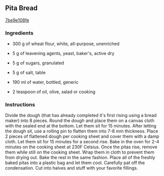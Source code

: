 ## Pita Bread

[7be9e108fe](https://cookpad.com/us/recipes/143369-pita-bread)

### Ingredients

 - 300 g of wheat flour, white, all-purpose, unenriched

 - 5 g of leavening agents, yeast, baker's, active dry

 - 5 g of sugars, granulated

 - 5 g of salt, table

 - 190 ml of water, bottled, generic

 - 2 teaspoon of oil, olive, salad or cooking

### Instructions

Divide the dough (that has already completed it's first rising using a bread maker) into 8 pieces. Round the dough and place them on a canvas cloth with the sealed end at the bottom. Let them sit for 15 minutes. After letting the dough sit, use a rolling pin to flatten them into 7-8 mm thickness. Place 2 pieces of flattened dough per cooking sheet and cover them with a damp cloth. Let them sit for 15 minutes for a second rise. Bake in the oven for 2-4 minutes on the cooking sheet at 230F Celsius. Once the pitas rise, remove them while still on the cooking sheet. Wrap them in cloth to prevent them from drying out. Bake the rest in the same fashion. Place all of the freshly baked pitas into a plastic bag and let them cool. Carefully pat off the condensation. Cut into halves and stuff with your favorite fillings.